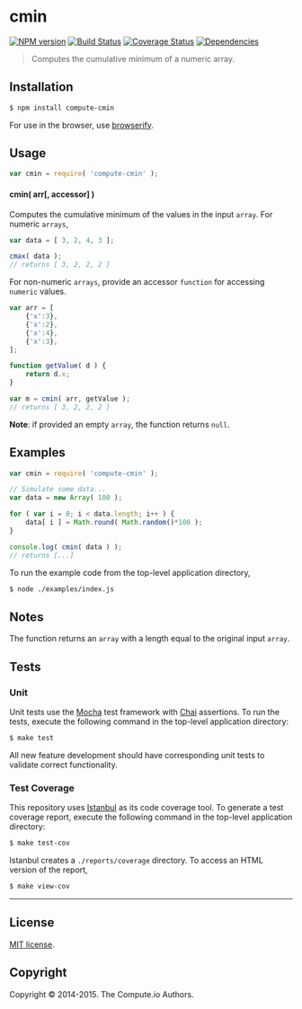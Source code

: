 cmin
===
[![NPM version][npm-image]][npm-url] [![Build Status][travis-image]][travis-url] [![Coverage Status][coveralls-image]][coveralls-url] [![Dependencies][dependencies-image]][dependencies-url]

> Computes the cumulative minimum of a numeric array.


## Installation

``` bash
$ npm install compute-cmin
```

For use in the browser, use [browserify](https://github.com/substack/node-browserify).


## Usage


``` javascript
var cmin = require( 'compute-cmin' );
```


#### cmin( arr[, accessor] )

Computes the cumulative minimum of the values in the input `array`.  For numeric `arrays`,

``` javascript
var data = [ 3, 2, 4, 3 ];

cmax( data );
// returns [ 3, 2, 2, 2 ]
```

For non-numeric `arrays`, provide an accessor `function` for accessing `numeric` values.

``` javascript
var arr = [
	{'x':3},
	{'x':2},
	{'x':4},
	{'x':3},
];

function getValue( d ) {
	return d.x;
}

var m = cmin( arr, getValue );
// returns [ 3, 2, 2, 2 ]
```


__Note__: if provided an empty `array`, the function returns `null`.


## Examples

``` javascript
var cmin = require( 'compute-cmin' );

// Simulate some data...
var data = new Array( 100 );

for ( var i = 0; i < data.length; i++ ) {
	data[ i ] = Math.round( Math.random()*100 );
}

console.log( cmin( data ) );
// returns [...]
```

To run the example code from the top-level application directory,

``` bash
$ node ./examples/index.js
```


## Notes

The function returns an `array` with a length equal to the original input `array`.


## Tests

### Unit

Unit tests use the [Mocha](http://mochajs.org) test framework with [Chai](http://chaijs.com) assertions. To run the tests, execute the following command in the top-level application directory:

``` bash
$ make test
```

All new feature development should have corresponding unit tests to validate correct functionality.


### Test Coverage

This repository uses [Istanbul](https://github.com/gotwarlost/istanbul) as its code coverage tool. To generate a test coverage report, execute the following command in the top-level application directory:

``` bash
$ make test-cov
```

Istanbul creates a `./reports/coverage` directory. To access an HTML version of the report,

``` bash
$ make view-cov
```


---
## License

[MIT license](http://opensource.org/licenses/MIT).


## Copyright

Copyright &copy; 2014-2015. The Compute.io Authors.


[npm-image]: http://img.shields.io/npm/v/compute-cmin.svg
[npm-url]: https://npmjs.org/package/compute-cmin

[travis-image]: http://img.shields.io/travis/compute-io/cmin/master.svg
[travis-url]: https://travis-ci.org/compute-io/cmin

[coveralls-image]: https://img.shields.io/coveralls/compute-io/cmin/master.svg
[coveralls-url]: https://coveralls.io/r/compute-io/cmin?branch=master

[dependencies-image]: http://img.shields.io/david/compute-io/cmin.svg
[dependencies-url]: https://david-dm.org/compute-io/cmin

[dev-dependencies-image]: http://img.shields.io/david/dev/compute-io/cmin.svg
[dev-dependencies-url]: https://david-dm.org/dev/compute-io/cmin

[github-issues-image]: http://img.shields.io/github/issues/compute-io/cmin.svg
[github-issues-url]: https://github.com/compute-io/cmin/issues
